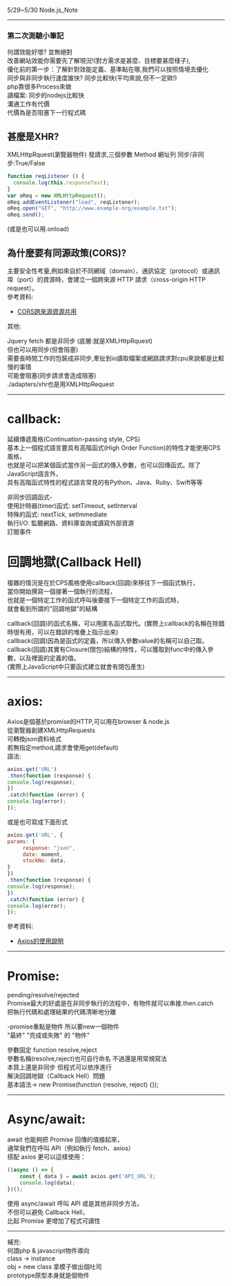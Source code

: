5/29~5/30 Node.js_Note

---------------------------------------------------
### 第二次測驗小筆記 ###

何謂效能好壞? 並無絕對   
改善網站效能你需要先了解現況!(對方需求是甚麼、目標要甚麼樣子),   
優化前的第一步：了解針對效能定義、基準點在哪,我們可以按照情境去優化   
同步與非同步執行速度誰快? 同步比較快(平均來說,但不一定歐!)   
php靠很多Process來做   
讀檔案: 同步的nodejs比較快   
溝通工作有代價   
代價為是否阻塞下一行程式碼   


## 甚麼是XHR?   

XMLHttpRquest(瀏覽器物件) 發請求,三個參數 Method 網址列 同步/非同步:True/False    
```javascript
function reqListener () {   
  console.log(this.responseText);   
}   
var oReq = new XMLHttpRequest();   
oReq.addEventListener("load", reqListener);   
oReq.open("GET", "http://www.example.org/example.txt");   
oReq.send();   
```
(或是也可以用.onload)   

## 為什麼要有同源政策(CORS)?   

主要安全性考量,例如來自於不同網域（domain）、通訊協定（protocol）或通訊埠（port）的資源時，會建立一個跨來源 HTTP 請求（cross-origin HTTP request）。   
參考資料:   
- [CORS跨來源資源共用](https://developer.mozilla.org/zh-TW/docs/Web/HTTP/CORS)

其他:   

Jquery fetch 都是非同步 (底層:就是XMLHttpRquest)   
但也可以用同步(但會阻塞)   
需要長時間工作的包裝成非同步,牽扯到io讀取檔案或網路請求對cpu來說都是比較慢的事情   
可能會阻塞(同步請求會造成阻塞)   
./adapters/xhr也是用XMLHttpRequest   

---------------------------------------------------   

# callback:   
延續傳遞風格(Continuation-passing style, CPS)   
基本上一個程式語言要具有高階函式(High Order Function)的特性才能使用CPS風格，   
也就是可以把某個函式當作另一函式的傳入參數，也可以回傳函式。除了JavaScript語言外，   
具有高階函式特性的程式語言常見的有Python、Java、Ruby、Swift等等   

非同步回調函式-   
使用計時器(timer)函式: setTimeout, setInterval   
特殊的函式: nextTick, setImmediate   
執行I/O: 監聽網路、資料庫查詢或讀寫外部資源   
訂閱事件   

# 回調地獄(Callback Hell)   
複雜的情況是在於CPS風格使用callback(回調)來移往下一個函式執行，   
當你開始撰寫一個接著一個執行的流程，   
也就是一個特定工作的函式呼叫後要接下一個特定工作的函式時，   
就會看到所謂的"回調地獄"的結構   

callback(回調)的函式名稱，可以用匿名函式取代。(實際上callback的名稱在除錯時很有用，可以在錯誤的堆疊上指示出來)   
callback(回調)因為是函式的定義，所以傳入參數value的名稱可以自己取。   
callback(回調)其實有Closure(閉包)結構的特性，可以獲取到func中的傳入參數，以及裡面的定義的值。   
(實際上JavaScript中只要函式建立就會有閉包產生)   

---------------------------------------------------

# axios:   
Axios是個基於promise的HTTP,可以用在browser & node.js   
從瀏覽器創建XMLHttpRequests   
可轉換json資料格式   
若無指定method,請求會使用get(default)   
語法:
```javascript   
axios.get('URL')   
.then(function (response) {   
console.log(response);   
})   
.catch(function (error) {   
console.log(error);   
});   
```
或是也可寫成下面形式   

```javascript
axios.get('URL', {   
params: {   
	 response: "json",   
     date: moment,   
     stockNo: data,   
}   
})   
.then(function (response) {   
console.log(response);   
})   
.catch(function (error) {   
console.log(error);   
});   
```  
參考資料:    
- [Axios的使用說明](https://codertw.com/%E7%A8%8B%E5%BC%8F%E8%AA%9E%E8%A8%80/691120/)
 

---------------------------------------------------   

# Promise:    
pending/resolve/rejected   
Promise最大的好處是在非同步執行的流程中，有物件就可以串接.then.catch   
把執行代碼和處理結果的代碼清晰地分離   

-promise重點是物件 所以要new一個物件   
"最終" "完成或失敗" 的 "物件"   

參數固定 function resolve,reject    
參數名稱(resolve,reject)也可自行命名 不過還是用常規寫法   
本質上還是非同步 但程式可以依序進行   
解決回調地獄（Callback Hell）問題   
基本語法-> new Promise(function (resolve, reject) {});   

---------------------------------------------------

# Async/await:   
await 也能夠把 Promise 回傳的值接起來，   
通常我們在呼叫 API（例如執行 fetch、axios）   
搭配 axios 更可以這樣使用：      
```javascript
((async () => {   
    const { data } = await axios.get('API_URL');   
    console.log(data);   
})();
```      
使用 async/await 呼叫 API 或是其他非同步方法，   
不但可以避免 Callback Hell，   
比起 Promise 更增加了程式可讀性   

---------------------------------------------------

補充:   
何謂php & javascript物件導向   
class -> instance   
obj = new class 拿模子做出個吐司   
prototype原型本身就是個物件   



